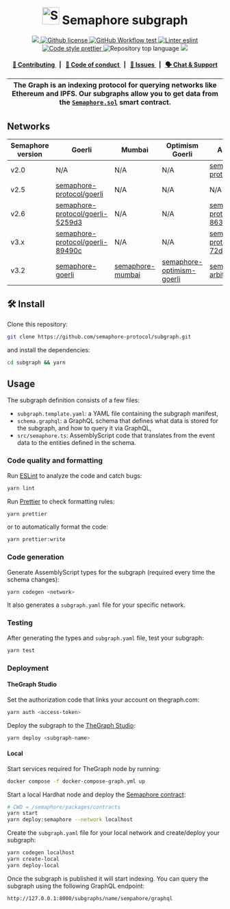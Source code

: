 <p align="center">
    <h1 align="center">
        <picture>
            <source media="(prefers-color-scheme: dark)" srcset="https://github.com/semaphore-protocol/website/blob/main/static/img/semaphore-icon-dark.svg">
            <source media="(prefers-color-scheme: light)" srcset="https://github.com/semaphore-protocol/website/blob/main/static/img/semaphore-icon.svg">
            <img width="40" alt="Semaphore icon." src="https://github.com/semaphore-protocol/website/blob/main/static/img/semaphore-icon.svg">
        </picture>
        Semaphore subgraph
    </h1>
</p>

<p align="center">
    <a href="https://github.com/semaphore-protocol" target="_blank">
        <img src="https://img.shields.io/badge/project-Semaphore-blue.svg?style=flat-square">
    </a>
    <a href="https://github.com/semaphore-protocol/subgraph/blob/main/LICENSE">
        <img alt="Github license" src="https://img.shields.io/github/license/semaphore-protocol/subgraph.svg?style=flat-square">
    </a>
    <a href="https://github.com/semaphore-protocol/subgraph/actions/workflows/test.yml">
        <img alt="GitHub Workflow test" src="https://img.shields.io/github/actions/workflow/status/semaphore-protocol/subgraph/test.yml?branch=main&label=test&style=flat-square&logo=github">
    </a>
    <a href="https://eslint.org/" target="_blank">
        <img alt="Linter eslint" src="https://img.shields.io/badge/linter-eslint-8080f2?style=flat-square&logo=eslint">
    </a>
    <a href="https://prettier.io/" target="_blank">
        <img alt="Code style prettier" src="https://img.shields.io/badge/code%20style-prettier-f8bc45?style=flat-square&logo=prettier">
    </a>
    <img alt="Repository top language" src="https://img.shields.io/github/languages/top/semaphore-protocol/subgraph?style=flat-square">
    <a href="https://www.gitpoap.io/gh/semaphore-protocol/subgraph" target="_blank">
        <img src="https://public-api.gitpoap.io/v1/repo/semaphore-protocol/subgraph/badge">
    </a>
</p>

<div align="center">
    <h4>
        <a href="./CONTRIBUTING.md">
            👥 Contributing
        </a>
        <span>&nbsp;&nbsp;|&nbsp;&nbsp;</span>
        <a href="./CODE_OF_CONDUCT.md">
            🤝 Code of conduct
        </a>
        <span>&nbsp;&nbsp;|&nbsp;&nbsp;</span>
        <a href="https://github.com/semaphore-protocol/subgraph/issues/new/choose">
            🔎 Issues
        </a>
        <span>&nbsp;&nbsp;|&nbsp;&nbsp;</span>
        <a href="https://semaphore.appliedzkp.org/discord">
            🗣️ Chat &amp; Support
        </a>
    </h4>
</div>

| The Graph is an indexing protocol for querying networks like Ethereum and IPFS. Our subgraphs allow you to get data from the [`Semaphore.sol`](https://github.com/semaphore-protocol/semaphore/blob/main/contracts/Semaphore.sol) smart contract. |
| ------------------------------------------------------------------------------------------------------------------------------------------------------------------------------------------------------------------------------------------------- |

## Networks

| Semaphore version | Goerli                                                                                                            | Mumbai                                                                                  | Optimism Goerli                                                                                           | Arbitrum One                                                                                                          |
| ----------------- | ----------------------------------------------------------------------------------------------------------------- | --------------------------------------------------------------------------------------- | --------------------------------------------------------------------------------------------------------- | --------------------------------------------------------------------------------------------------------------------- |
| v2.0              | N/A                                                                                                               | N/A                                                                                     | N/A                                                                                                       | [semaphore-protocol/arbitrum](https://thegraph.com/hosted-service/subgraph/semaphore-protocol/arbitrum)               |
| v2.5              | [semaphore-protocol/goerli](https://thegraph.com/hosted-service/subgraph/semaphore-protocol/goerli)               | N/A                                                                                     | N/A                                                                                                       | N/A                                                                                                                   |
| v2.6              | [semaphore-protocol/goerli-5259d3](https://thegraph.com/hosted-service/subgraph/semaphore-protocol/goerli-5259d3) | N/A                                                                                     | N/A                                                                                                       | [semaphore-protocol/arbitrum-86337c](https://thegraph.com/hosted-service/subgraph/semaphore-protocol/arbitrum-86337c) |
| v3.x              | [semaphore-protocol/goerli-89490c](https://thegraph.com/hosted-service/subgraph/semaphore-protocol/goerli-89490c) | N/A                                                                                     | N/A                                                                                                       | [semaphore-protocol/arbitrum-72dca3](https://thegraph.com/hosted-service/subgraph/semaphore-protocol/arbitrum-72dca3) |
| v3.2              | [semaphore-goerli](https://api.studio.thegraph.com/query/14377/semaphore-goerli/v3.2.0)                           | [semaphore-mumbai](https://api.studio.thegraph.com/query/14377/semaphore-mumbai/v3.2.0) | [semaphore-optimism-goerli](https://api.studio.thegraph.com/query/14377/semaphore-optimism-goerli/v3.2.0) | [semaphore-arbitrum](https://api.studio.thegraph.com/query/14377/semaphore-arbitrum/v3.2.0)                           |

## 🛠 Install

Clone this repository:

```bash
git clone https://github.com/semaphore-protocol/subgraph.git
```

and install the dependencies:

```bash
cd subgraph && yarn
```

## Usage

The subgraph definition consists of a few files:

-   `subgraph.template.yaml`: a YAML file containing the subgraph manifest,
-   `schema.graphql`: a GraphQL schema that defines what data is stored for the subgraph, and how to query it via GraphQL,
-   `src/semaphore.ts`: AssemblyScript code that translates from the event data to the entities defined in the schema.

### Code quality and formatting

Run [ESLint](https://eslint.org/) to analyze the code and catch bugs:

```bash
yarn lint
```

Run [Prettier](https://prettier.io/) to check formatting rules:

```bash
yarn prettier
```

or to automatically format the code:

```bash
yarn prettier:write
```

### Code generation

Generate AssemblyScript types for the subgraph (required every time the schema changes):

```bash
yarn codegen <network>
```

It also generates a `subgraph.yaml` file for your specific network.

### Testing

After generating the types and `subgraph.yaml` file, test your subgraph:

```bash
yarn test
```

### Deployment

#### TheGraph Studio

Set the authorization code that links your account on thegraph.com:

```bash
yarn auth <access-token>
```

Deploy the subgraph to the [TheGraph Studio](https://thegraph.com/studio/):

```bash
yarn deploy <subgraph-name>
```

#### Local

Start services required for TheGraph node by running:

```bash
docker compose -f docker-compose-graph.yml up
```

Start a local Hardhat node and deploy the [Semaphore contract](https://github.com/semaphore-protocol/semaphore/tree/main/packages/contracts):

```bash
# CWD = /semaphore/packages/contracts
yarn start
yarn deploy:semaphore --network localhost
```

Create the `subgraph.yaml` file for your local network and create/deploy your subgraph:

```bash
yarn codegen localhost
yarn create-local
yarn deploy-local
```

Once the subgraph is published it will start indexing. You can query the subgraph using the following GraphQL endpoint:

```
http://127.0.0.1:8000/subgraphs/name/sempahore/graphql
```
